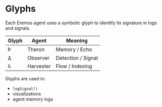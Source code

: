 # Glyphs

Each Eremos agent uses a symbolic glyph to identify its signature in logs and signals.

| Glyph | Agent     | Meaning             |
|-------|-----------|---------------------|
| Ϸ     | Theron    | Memory / Echo       |
| Δ     | Observer  | Detection / Signal  |
| λ     | Harvester | Flow / Indexing     |

Glyphs are used in:
- `logSignal()`
- visualizations
- agent memory logs
